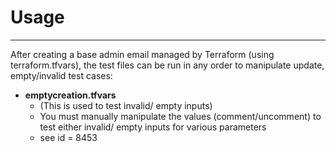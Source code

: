# Usage
---

After creating a base admin email managed by Terraform (using terraform.tfvars), the test files can be run in any order to manipulate update, empty/invalid test cases:

* **emptycreation.tfvars**
  * (This is used to test invalid/ empty inputs)
  * You must manually manipulate the values (comment/uncomment) to test either invalid/ empty inputs for various parameters
  * see id = 8453
